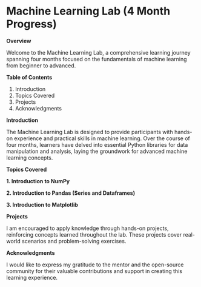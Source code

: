 # Machine Learning Lab (4 Month Progress)

__Overview__

Welcome to the Machine Learning Lab, a comprehensive learning journey spanning four months focused on the fundamentals of machine learning from beginner to advanced.

__Table of Contents__

1. Introduction
2. Topics Covered
3. Projects
4. Acknowledgments

**Introduction**

The Machine Learning Lab is designed to provide participants with hands-on experience and practical skills in machine learning. 
Over the course of four months, learners have delved into essential Python libraries for data manipulation and analysis, laying the groundwork for
advanced machine learning concepts.

**Topics Covered**

**1. Introduction to NumPy**

**2. Introduction to Pandas (Series and Dataframes)**

**3. Introduction to Matplotlib**

**Projects**

I am encouraged to apply knowledge through hands-on projects, reinforcing concepts learned throughout the lab. These projects cover real-world scenarios and 
problem-solving exercises.

**Acknowledgments**

I would like to express my gratitude to the mentor and the open-source community for their valuable contributions and support in creating
this learning experience.
